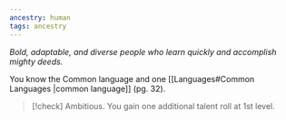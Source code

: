 ```yaml
---
ancestry: human
tags: ancestry
---
```

*Bold, adaptable, and diverse people who learn quickly and accomplish mighty deeds.*

You know the Common language and one [[Languages#Common Languages |common language]] (pg. 32).

>[!check] Ambitious. 
> You gain one additional talent roll at 1st level.
